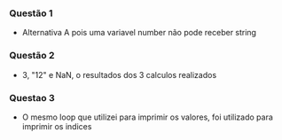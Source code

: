 ### Questão 1
- Alternativa A pois uma variavel number não pode receber string

###  Questão 2
- 3, "12" e NaN, o resultados dos 3 calculos realizados

### Questao 3
- O mesmo loop que utilizei para imprimir os valores, foi utilizado para imprimir os indices
